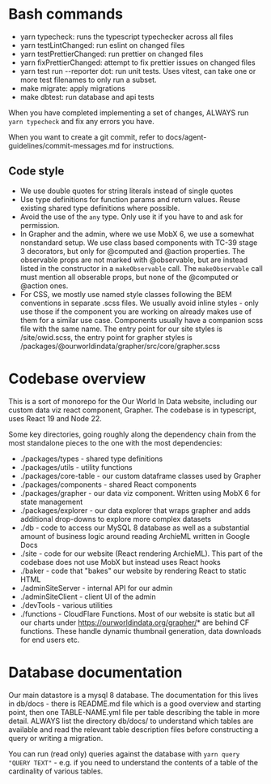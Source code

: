 # Bash commands

- yarn typecheck: runs the typescript typechecker across all files
- yarn testLintChanged: run eslint on changed files
- yarn testPrettierChanged: run prettier on changed files
- yarn fixPrettierChanged: attempt to fix prettier issues on changed files
- yarn test run --reporter dot: run unit tests. Uses vitest, can take one or more test filenames to only run a subset.
- make migrate: apply migrations
- make dbtest: run database and api tests

When you have completed implementing a set of changes, ALWAYS run `yarn typecheck` and fix any errors you have.

When you want to create a git commit, refer to docs/agent-guidelines/commit-messages.md for instructions.

## Code style

- We use double quotes for string literals instead of single quotes
- Use type definitions for function params and return values. Reuse existing shared type definitions where possible.
- Avoid the use of the `any` type. Only use it if you have to and ask for permission.
- In Grapher and the admin, where we use MobX 6, we use a somewhat nonstandard setup. We use class based components with TC-39 stage 3 decorators, but only for @computed and @action properties. The observable props are not marked with @observable, but are instead listed in the constructor in a `makeObservable` call. The `makeObservable` call must mention all obserable props, but none of the @computed or @action ones.
- For CSS, we mostly use named style classes following the BEM conventions in separate .scss files. We usually avoid inline styles - only use those if the component you are working on already makes use of them for a similar use case. Components usually have a companion scss file with the same name. The entry point for our site styles is /site/owid.scss, the entry point for grapher styles is /packages/@ourworldindata/grapher/src/core/grapher.scss

# Codebase overview

This is a sort of monorepo for the Our World In Data website, including our custom data viz react component, Grapher. The codebase is in typescript, uses React 19 and Node 22.

Some key directories, going roughly along the dependency chain from the most standalone pieces to the one with the most dependencies:

- ./packages/types - shared type definitions
- ./packages/utils - utility functions
- ./packages/core-table - our custom dataframe classes used by Grapher
- ./packages/components - shared React components
- ./packages/grapher - our data viz component. Written using MobX 6 for state management
- ./packages/explorer - our data explorer that wraps grapher and adds additional drop-downs to explore more complex datasets
- ./db - code to access our MySQL 8 database as well as a substantial amount of business logic around reading ArchieML written in Google Docs
- ./site - code for our website (React rendering ArchieML). This part of the codebase does not use MobX but instead uses React hooks
- ./baker - code that "bakes" our website by rendering React to static HTML
- ./adminSiteServer - internal API for our admin
- ./adminSiteClient - client UI of the admin
- ./devTools - various utilities
- ./functions - CloudFlare Functions. Most of our website is static but all our charts under https://ourworldindata.org/grapher/* are behind CF functions. These handle dynamic thumbnail generation, data downloads for end users etc.

# Database documentation

Our main datastore is a mysql 8 database. The documentation for this lives in db/docs - there is README.md file which is a good overview and starting point, then one TABLE-NAME.yml file per table describing the table in more detail. ALWAYS list the directory db/docs/ to understand which tables are available and read the relevant table description files before constructing a query or writing a migration.

You can run (read only) queries against the database with `yarn query "QUERY TEXT"` - e.g. if you need to understand the contents of a table of the cardinality of various tables.
